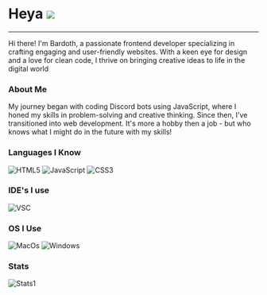 # Heya ![](https://cdn.discordapp.com/emojis/851511871773212694.webp?size=40&quality=lossless)
<hr>

Hi there! I'm Bardoth, a passionate frontend developer specializing in crafting engaging and user-friendly websites. With a keen eye for design and a love for clean code, I thrive on bringing creative ideas to life in the digital world

### About Me

My journey began with coding Discord bots using JavaScript, where I honed my skills in problem-solving and creative thinking. Since then, I've transitioned into web development. It's more a hobby then a job - but who knows what I might do in the future with my skills!

### Languages I Know

![HTML5](https://img.shields.io/badge/html5-%23E34F26.svg?style=for-the-badge&logo=html5&logoColor=white)
![JavaScript](https://img.shields.io/badge/javascript-%23323330.svg?style=for-the-badge&logo=javascript&logoColor=%23F7DF1E)
![CSS3](https://img.shields.io/badge/CSS3-1572B6?style=for-the-badge&logo=css3&logoColor=white)

### IDE's I use
![VSC](https://img.shields.io/badge/Visual_Studio_Code-0078D4?style=for-the-badge&logo=visual%20studio%20code&logoColor=white)

### OS I Use

![MacOs](https://img.shields.io/badge/mac%20os-000000?style=for-the-badge&logo=apple&logoColor=white)
![Windows](https://img.shields.io/badge/Windows-0078D6?style=for-the-badge&logo=windows&logoColor=white)

### Stats
![Stats1](https://github-readme-stats.vercel.app/api/top-langs/?username=BardothWeb&theme=blue-green)
